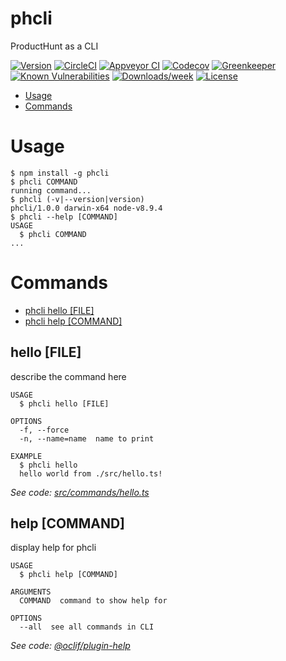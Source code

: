 phcli
=====

ProductHunt as a CLI

[![Version](https://img.shields.io/npm/v/phcli.svg)](https://npmjs.org/package/phcli)
[![CircleCI](https://circleci.com/gh/_my/phcli/tree/master.svg?style=shield)](https://circleci.com/gh/_my/phcli/tree/master)
[![Appveyor CI](https://ci.appveyor.com/api/projects/status/github/_my/phcli?branch=master&svg=true)](https://ci.appveyor.com/project/_my/phcli/branch/master)
[![Codecov](https://codecov.io/gh/_my/phcli/branch/master/graph/badge.svg)](https://codecov.io/gh/_my/phcli)
[![Greenkeeper](https://badges.greenkeeper.io/_my/phcli.svg)](https://greenkeeper.io/)
[![Known Vulnerabilities](https://snyk.io/test/github/_my/phcli/badge.svg)](https://snyk.io/test/github/_my/phcli)
[![Downloads/week](https://img.shields.io/npm/dw/phcli.svg)](https://npmjs.org/package/phcli)
[![License](https://img.shields.io/npm/l/phcli.svg)](https://github.com/_my/phcli/blob/master/package.json)

<!-- toc -->
* [Usage](#usage)
* [Commands](#commands)
<!-- tocstop -->
<!-- usage -->
# Usage

```sh-session
$ npm install -g phcli
$ phcli COMMAND
running command...
$ phcli (-v|--version|version)
phcli/1.0.0 darwin-x64 node-v8.9.4
$ phcli --help [COMMAND]
USAGE
  $ phcli COMMAND
...
```
<!-- usagestop -->
<!-- commands -->
# Commands

* [phcli hello [FILE]](#hello-file)
* [phcli help [COMMAND]](#help-command)
## hello [FILE]

describe the command here

```
USAGE
  $ phcli hello [FILE]

OPTIONS
  -f, --force
  -n, --name=name  name to print

EXAMPLE
  $ phcli hello
  hello world from ./src/hello.ts!
```

_See code: [src/commands/hello.ts](https://github.com/davguij/phcli/blob/v1.0.0/src/commands/hello.ts)_

## help [COMMAND]

display help for phcli

```
USAGE
  $ phcli help [COMMAND]

ARGUMENTS
  COMMAND  command to show help for

OPTIONS
  --all  see all commands in CLI
```

_See code: [@oclif/plugin-help](https://github.com/oclif/plugin-help/blob/v1.1.6/src/commands/help.ts)_
<!-- commandsstop -->

